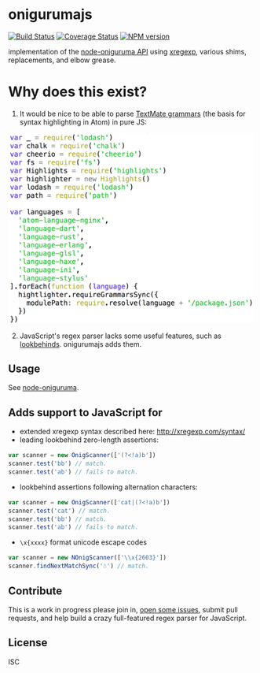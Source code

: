 # onigurumajs

[![Build Status](https://travis-ci.org/bcoe/onigurumajs.svg)](https://travis-ci.org/bcoe/onigurumajs)
[![Coverage Status](https://coveralls.io/repos/bcoe/onigurumajs/badge.svg?branch=master)](https://coveralls.io/r/bcoe/onigurumajs?branch=master)
[![NPM version](https://img.shields.io/npm/v/onigurumajs.svg)](https://www.npmjs.com/package/onigurumajs)

implementation of the [node-oniguruma API](https://github.com/atom/node-oniguruma/) using
[xregexp](https://github.com/slevithan/xregexp), various shims, replacements, and elbow grease.

# Why does this exist?

1. It would be nice to be able to parse [TextMate grammars](https://manual.macromates.com/en/language_grammars) (the basis for syntax highlighting in Atom) in pure JS:

<img width="500" src="screen.png">

2. JavaScript's regex parser lacks some useful features, such as [lookbehinds](http://www.regular-expressions.info/lookaround.html). onigurumajs adds them.

## Usage

See [node-oniguruma](https://github.com/atom/node-oniguruma/).

## Adds support to JavaScript for

* extended xregexp syntax described here: http://xregexp.com/syntax/
* leading lookbehind zero-length assertions:

```js
var scanner = new OnigScanner(['(?<!a)b'])
scanner.test('bb') // match.
scanner.test('ab') // fails to match.
```

* lookbehind assertions following alternation characters:

```js
var scanner = new OnigScanner(['cat|(?<!a)b'])
scanner.test('cat') // match.
scanner.test('bb') // match.
scanner.test('ab') // fails to match.
```

* `\x{xxxx}` format unicode escape codes

```js
var scanner = new NOnigScanner(['\\x{2603}'])
scanner.findNextMatchSync('☃') // match.
```

## Contribute

This is a work in progress please join in, [open some issues](https://github.com/bcoe/onigurumajs/issues/new), submit pull requests, and help build a crazy full-featured regex parser for JavaScript.

## License

ISC
